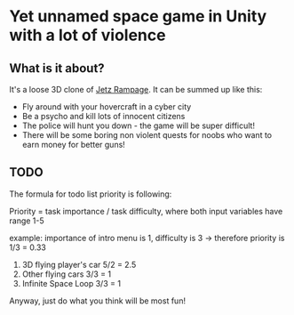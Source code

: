 # Yet unnamed space game in Unity with a lot of violence

## What is it about?

It's a loose 3D clone of [Jetz Rampage](https://www.youtube.com/watch?v=b9mFjAjjryk). It can be summed up like this:
* Fly around with your hovercraft in a cyber city
* Be a psycho and kill lots of innocent citizens
* The police will hunt you down - the game will be super difficult!
* There will be some boring non violent quests for noobs who want to earn money for better guns!

## TODO

The formula for todo list priority is following:

Priority = task importance / task difficulty, where both input variables have range 1-5

example: importance of intro menu is 1, difficulty is 3 -> therefore priority is 1/3 = 0.33

1. 3D flying player's car 5/2 = 2.5
1. Other flying cars 3/3 = 1
1. Infinite Space Loop 3/3 = 1

Anyway, just do what you think will be most fun!
